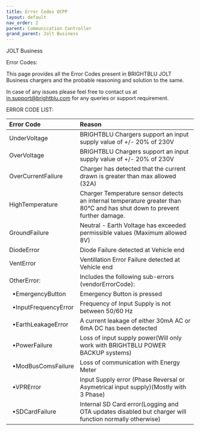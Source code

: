 ```yaml
---
title: Error Codes OCPP
layout: default
nav_order: 2
parent: Communication Controller
grand_parent: Jolt Business
---
```


JOLT Business

Error Codes:

This page provides all the Error Codes present in BRIGHTBLU JOLT Business chargers and the probable reasoning and solution to the same.

In case of any issues please feel free to contact us at in.support@brightblu.com for any queries or support requirement.

ERROR CODE LIST:

| Error Code | Reason |
| :--- | :--- |
| UnderVoltage | BRIGHTBLU Chargers support an input supply value of +/- 20% of 230V |
| OverVoltage | BRIGHTBLU Chargers support an input supply value of +/- 20% of 230V |
| OverCurrentFailure | Charger has detected that the current drawn is greater than max allowed (32A) |
| HighTemperature | Charger Temperature sensor detects an internal temperature greater than 80°C and has shut down to prevent further damage. |
| GroundFailure | Neutral - Earth Voltage has exceeded permissible values (Maximum allowed 8V) |
| DiodeError | Diode Failure detected at Vehicle end |
| VentError | Ventillation Error Failure detected at Vehicle end |
| OtherError: | Includes the following sub-errors (vendorErrorCode): |
| &nbsp;&nbsp;•EmergencyButton | Emergency Button is pressed |
| &nbsp;&nbsp;•InputFrequencyError | Frequency of Input Supply is not between 50/60 Hz |
| &nbsp;&nbsp;•EarthLeakageError | A current leakage of either 30mA AC or 6mA DC has been detected |
| &nbsp;&nbsp;•PowerFailure | Loss of input supply power(Will only work with BRIGHTBLU POWER BACKUP systems) |
| &nbsp;&nbsp;•ModBusComsFailure | Loss of communication with Energy Meter |
| &nbsp;&nbsp;•VPRError | Input Supply error (Phase Reversal or Asymetrical input supply)(Mostly with 3 Phase) |
| &nbsp;&nbsp;•SDCardFailure | Internal SD Card error(Logging and OTA updates disabled but charger will function normally otherwise) |